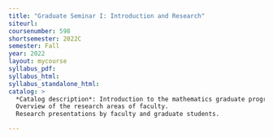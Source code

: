 ```yaml
---
title: "Graduate Seminar I: Introduction and Research"
siteurl:
coursenumber: 598
shortsemester: 2022C
semester: Fall
year: 2022
layout: mycourse
syllabus_pdf:
syllabus_html:
syllabus_standalone_html:
catalog: >
  *Catalog description*: Introduction to the mathematics graduate program.
  Overview of the research areas of faculty.
  Research presentations by faculty and graduate students.

---
```

